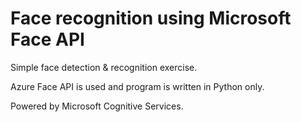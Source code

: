 # Face recognition using Microsoft Face API

Simple face detection & recognition exercise.

Azure Face API is used and program is written in Python only.

Powered by Microsoft Cognitive Services.
